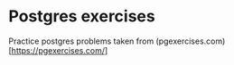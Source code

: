 # Postgres exercises

Practice postgres problems taken from (pgexercises.com)[https://pgexercises.com/]
